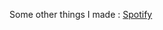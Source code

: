 
Some other things I made : [Spotify](https://open.spotify.com/artist/5heeZ3Y9a70C5zKScFN1y4?si=iq9VZ6CETT6IqkBVUcbK2g)

